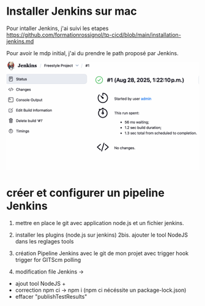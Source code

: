 # Installer Jenkins sur mac
Pour intaller Jenkins, j'ai suivi les etapes https://github.com/formationrossignol/tp-cicd/blob/main/installation-jenkins.md

Pour avoir le mdp initial, j'ai du prendre le path proposé par Jenkins. 

![alt text](<Screenshot 2025-08-28 at 1.23.24 PM.png>)


# créer et configurer un pipeline Jenkins
1. mettre en place le git avec application node.js et un fichier jenkins. 

2. installer les plugins (node.js sur jenkins)
2bis. ajouter le tool NodeJS dans les reglages tools

3. création Pipeline Jenkins avec le git de mon projet avec trigger hook trigger for GITScm polling

4. modification file Jenkins -> 
- ajout tool NodeJS + 
- correction npm ci -> npm i (npm ci nécéssite un package-lock.json)
- effacer "publishTestResults"

